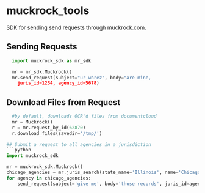 # muckrock_tools

SDK for sending send requests through muckrock.com.

## Sending Requests

```python
  import muckrock_sdk as mr_sdk

  mr = mr_sdk.Muckrock()
  mr.send_request(subject="ur warez", body="are mine, 
    juris_id=1234, agency_id=5678)
```

## Download Files from Request

```python
  #by default, downloads OCR'd files from documentcloud
  mr = Muckrock() 
  r = mr.request_by_id(62870)  
  r.download_files(savedir='/tmp/')

## Submit a request to all agencies in a jurisdiction
```python
import muckrock_sdk

mr = muckrock_sdk.Muckrock()
chicago_agencies = mr.juris_search(state_name='Illinois', name='Chicago')[0]
for agency in chicago_agencies:
    send_request(subject='give me', body='those records', juris_id=agency.jurisdiction, agency_id=agency.id)
```
